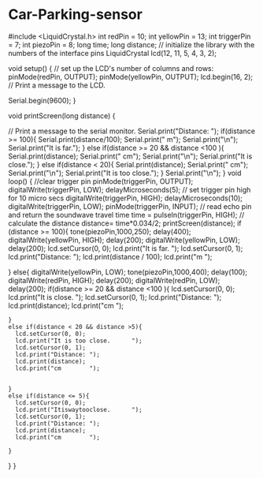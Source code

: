 # Car-Parking-sensor
#include <LiquidCrystal.h>
int redPin = 10;
int yellowPin = 13;
int triggerPin = 7;
int piezoPin = 8;
long time;
long distance;
// initialize the library with the numbers of the interface pins
LiquidCrystal lcd(12, 11, 5, 4, 3, 2);

void setup() {
  // set up the LCD's number of columns and rows:
  pinMode(redPin, OUTPUT);
  pinMode(yellowPin, OUTPUT);
  lcd.begin(16, 2);
  // Print a message to the LCD.
  
  Serial.begin(9600);
}

void printScreen(long distance)
{
  
  // Print a message to the serial monitor.
  Serial.print("Distance: ");
  if(distance >= 100){
  	Serial.print(distance/100);
    Serial.print(" m");
    Serial.print("\n");
    Serial.print("It is far.");
  }
  else if(distance >= 20 && distance <100 ){
    Serial.print(distance);
    Serial.print(" cm");
    Serial.print("\n");
    Serial.print("It is close.");
  }
  else if(distance < 20){
    Serial.print(distance);
    Serial.print(" cm");
    Serial.print("\n");
    Serial.print("It is too close.");
  }
  Serial.print("\n");
}
void loop() {
  //clear trigger pin
  pinMode(triggerPin, OUTPUT);
  digitalWrite(triggerPin, LOW);
  delayMicroseconds(5);
  // set trigger pin high for 10 micro secs
  digitalWrite(triggerPin, HIGH);
  delayMicroseconds(10);
  digitalWrite(triggerPin, LOW);
  pinMode(triggerPin, INPUT);
  // read echo pin and return the soundwave travel time
  time = pulseIn(triggerPin, HIGH);
  // calculate the distance
  distance= time*0.034/2;
  printScreen(distance);
  if (distance >= 100){
	tone(piezoPin,1000,250);
    delay(400);
    digitalWrite(yellowPin, HIGH); 
    delay(200);
    digitalWrite(yellowPin, LOW); 
    delay(200);
    lcd.setCursor(0, 0);
    lcd.print("It is far.      ");
    lcd.setCursor(0, 1);
  	lcd.print("Distance: ");
    lcd.print(distance / 100);
    lcd.print("m         ");

  }
  else{
    digitalWrite(yellowPin, LOW);
    tone(piezoPin,1000,400);
    delay(100);
    digitalWrite(redPin, HIGH); 
    delay(200);
    digitalWrite(redPin, LOW); 
    delay(200);
    if(distance >= 20 && distance <100 ){
      lcd.setCursor(0, 0);
      lcd.print("It is close.      ");
      lcd.setCursor(0, 1);
  	  lcd.print("Distance: ");
      lcd.print(distance);
      lcd.print("cm        ");

    }
    else if(distance < 20 && distance >5){
      lcd.setCursor(0, 0);
      lcd.print("It is too close.      ");
      lcd.setCursor(0, 1);
  	  lcd.print("Distance: ");
      lcd.print(distance);
      lcd.print("cm        ");
      

    }
    else if(distance <= 5){
      lcd.setCursor(0, 0);
      lcd.print("Itiswaytooclose.      ");
      lcd.setCursor(0, 1);
  	  lcd.print("Distance: ");
      lcd.print(distance);
      lcd.print("cm        ");
            
    }
  }
}
